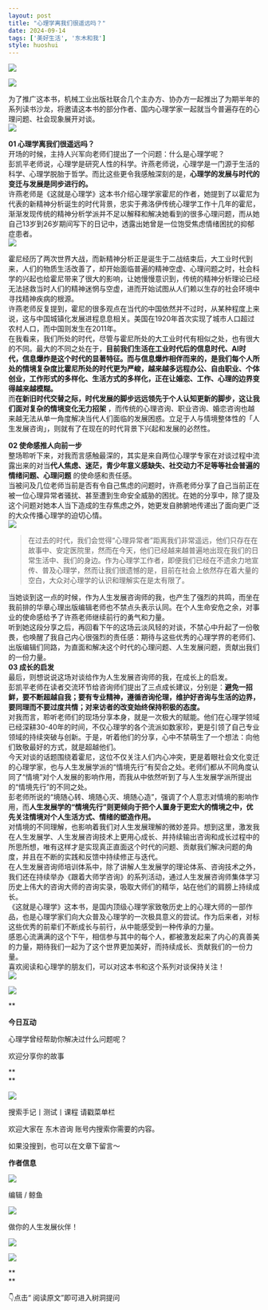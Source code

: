 ```yaml
---
layout: post
title: "心理学离我们很遥远吗？"
date: 2024-09-14
tags: ['美好生活', '东木和我']
style: huoshui
---
```


![](/assets/post_images/2024-09-14-17319182583400.7135101968412167.jpeg)



![](/assets/post_images/2024-09-14-17319182581660.5774459272975934.jpeg)

为了推广这本书，机械工业出版社联合几个主办方、协办方一起推出了为期半年的系列读书沙龙，将邀请这本书的部分作者、国内心理学家一起就当今普遍存在的心理问题、社会现象展开对谈。  
![](/assets/post_images/2024-09-14-17319182583590.6114210393527448.jpeg)

**01 心理学离我们很遥远吗？**  
开场的时候，主持人兴军向老师们提出了一个问题：什么是心理学呢？  
彭凯平老师说，心理学是研究人性的科学。许燕老师说，心理学是一门源于生活的科学、心理学脱胎于哲学。而比这些更令我感触深刻的是，**心理学的发展与时代的变迁与发展是同步进行的。**  
许燕老师是《这就是心理学》这本书介绍心理学家霍尼的作者，她提到了以霍尼为代表的新精神分析诞生的时代背景，忠实于弗洛伊传统心理学工作十几年的霍尼，渐渐发现传统的精神分析学派并不足以解释和解决她看到的很多心理问题，而从她自己13岁到26岁期间写下的日记中，透露出她曾是一位饱受焦虑情绪困扰的抑郁症患者。  
![](/assets/post_images/2024-09-14-17319182583550.8167347042529154.jpeg)

霍尼经历了两次世界大战，而新精神分析正是诞生于二战结束后，大工业时代到来，人们的物质生活改善了，却开始面临普遍的精神空虚、心理问题之时，社会科学的兴起也给霍尼带来了很大的影响，让她慢慢意识到，传统的精神分析理论已经无法拯救当时人们的精神迷惘与空虚，进而开始试图从人们赖以生存的社会环境中寻找精神疾病的根源。  
许燕老师反复提到，霍尼的很多观点在当代的中国依然并不过时，从某种程度上来说，这与中国城镇化发展进程息息相关。美国在1920年首次实现了城市人口超过农村人口，而中国则发生在2011年。  
在我看来，我们所处的时代，尽管与霍尼所处的大工业时代有相似之处，也有很大的不同。最大的不同之处在于，**目前我们生活在工业时代后的信息时代、AI时代，信息爆炸是这个时代的显著特征。而与信息爆炸相伴而来的，是我们每个人所处的情境复杂度比霍尼所处的时代更为严峻，越来越多远程办公、自由职业、个体创业，工作形式的多样化、生活方式的多样化，正在让婚恋、工作、心理的边界变得越来越模糊。**  
而**在新旧时代交替之际，时代发展的脚步远远领先于个人认知更新的脚步，这让我们面对复杂的情境变化无力招架**
，而传统的心理咨询、职业咨询、婚恋咨询也越来越无法从单一角度解决当代人们面临的发展困惑。立足于人与情境整体性的「人生发展咨询」，则就有了在现在的时代背景下兴起和发展的必然性。

  

**02 使命感推人向前一步**  
整场聆听下来，对我而言感触最深的，其实是来自两位心理学专家在对谈过程中流露出来的对当**代人焦虑、迷茫，青少年意义感缺失、社交动力不足等等社会普遍的情绪问题、心理问题**
的使命感和责任感。  
当被问及几位老师当前是否有令自己焦虑的问题时，许燕老师分享了自己当前正在被一位心理异常者骚扰、甚至遭到生命安全威胁的困扰。在她的分享中，除了提及这个问题对她本人当下造成的生存焦虑之外，她更发自肺腑地传递出了面向更广泛的大众传播心理学的迫切心情。  
![](/assets/post_images/2024-09-14-17319182583140.22754377939250303.jpeg)

>
> 在过去的时代，我们会觉得“心理异常者”距离我们非常遥远，他们只存在在故事中、安定医院里，然而在今天，他们已经越来越普遍地出现在我们的日常生活中、我们的身边。作为心理学工作者，即便我们已经在不遗余力地宣传、普及心理学，然而让我们很遗憾的是，目前在社会上依然存在着大量的空白，大众对心理学的认识和理解实在是太有限了。

  
当她谈到这一点的时候，作为人生发展咨询师的我，也产生了强烈的共鸣，而坐在我前排的华章心理出版编辑老师也不禁点头表示认同。在个人生命安危之余，对事业的使命感给予了许燕老师继续前行的勇气和力量。  
听到她这段分享之后，再回看下午的这场云淡风轻的对谈，不禁心中升起了一份敬畏，也唤醒了我自己内心很强烈的责任感：期待与这些优秀的心理学界的老师们、出版编辑们同路，为直面和解决这个时代的心理问题、人生发展问题，贡献出我们的一份力量。  
**03 成长的启发**  
最后，则想说说这场对谈给作为人生发展咨询师的我，在成长上的启发。  
彭凯平老师在读者交流环节给咨询师们提出了三点成长建议，分别是：**避免一招鲜，要不断超越自我；要有专业精神，遵循咨询伦理，维护好咨询与生活的边界，要同理而不要过度共情；对来访者的改变始终保持积极的态度。**  
对我而言，聆听老师们的现场分享本身，就是一次极大的赋能。他们在心理学领域已经深耕30-40年的时间，不仅心理学的各个流派如数家珍，更是引领了自己专业领域的持续突破与创新。于是，听着他们的分享，心中不禁萌生了一个想法：向他们致敬最好的方式，就是超越他们。  
今天对谈的话题围绕着霍尼，这位不仅关注人们内心冲突，更是着眼社会文化变迁的心理学家，也与人生发展学派的“情境先行”有契合之处。老师们都从不同角度认同了“情境”对个人发展的影响作用，而我从中依然听到了与人生发展学派所提出的“情境先行”的不同之处。  
彭老师所说的“境随心转、境随心灭、境随心造”，强调了个人意志对情境的影响作用，而**人生发展学的“情境先行”则更倾向于把个人置身于更宏大的情境之中，优先关注情境对个人生活方式、情绪的塑造作用。**  
对情境的不同理解，也影响着我们对人生发展理解的微妙差异。想到这里，激发我在人生发展学、人生发展咨询技术上更用心成长、并持续输出咨询和成长过程中的所思所想，唯有这样才是实现真正直面这个时代的问题、贡献我们解决问题的角度，并且在不断的实践和反馈中持续修正与迭代。  
在人生发展咨询师培训体系中，除了讲解人生发展学的理论体系、咨询技术之外，我们还在持续举办《跟着大师学咨询》的系列活动，通过人生发展咨询师集体学习历史上伟大的咨询大师的咨询实录，吸取大师们的精华，站在他们的肩膀上持续成长。  
《这就是心理学》这本书，是国内顶级心理学家致敬历史上的心理大师的一部作品，也是心理学家们向大众普及心理学的一次极具意义的尝试。作为后来者，对标这些优秀的前辈们不断成长与前行，从中能感受到一种传承的力量。  
感恩心流满满的这个下午，相信参与其中的每个人，都被激发起来了内心的真善美的力量，期待我们一起为了这个世界更加美好，而持续成长、贡献我们的一份力量。  
喜欢阅读和心理学的朋友们，可以对这本书和这个系列对谈保持关注！  
![](/assets/post_images/2024-09-14-17319182583460.13132413358635064.jpeg)

![](/assets/post_images/2024-09-14-17319182581390.9715717403958453.png)

**

**今日互动**

  

心理学曾经帮助你解决过什么问题呢？

欢迎分享你的故事  

**  
**

![](/assets/post_images/2024-09-14-17319182581400.8320745490782921.png)

搜索手记丨测试丨课程 请戳菜单栏

欢迎大家在 东木咨询 账号内搜索你需要的内容。

如果没搜到，也可以在文章下留言～

  

**作者信息**

![](/assets/post_images/2024-09-14-17319182581400.350277716326449.png)

编辑 / 鲸鱼

![](/assets/post_images/2024-09-14-17319182582650.49900050480955827.webp)

做你的人生发展伙伴！

  

[![](/assets/post_images/2024-09-14-17319182584800.5388423176197699.png)](http://mp.weixin.qq.com/s?__biz=MzkyNTY0NTMzNQ==&mid=2247489038&idx=2&sn=175e4b053a335b47b340e3d8c919d5e3&chksm=c1c23976f6b5b06013d7c305de12a849b53d21f2d107e2bbe010b12ede3921e0b1acab754d8c&scene=21#wechat_redirect)  

![](/assets/post_images/2024-09-14-17319182582650.8302835490903822.webp)

**  
**

👇点击“ 阅读原文”即可进入树洞提问